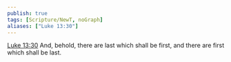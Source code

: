 ```yaml
---
publish: true
tags: [Scripture/NewT, noGraph]
aliases: ["Luke 13:30"]
---
```

[Luke 13:30](https://churchofjesuschrist.org/study/scriptures/nt/luke/13?lang=eng&id=p30#p30) And, behold, there are last which shall be first, and there are first which shall be last.
